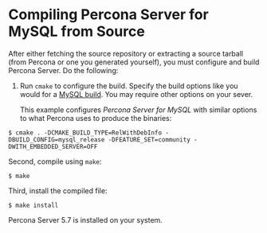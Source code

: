 # Compiling Percona Server for MySQL from Source

After either fetching the source repository or extracting a source tarball
(from Percona or one you generated yourself), you must
configure and build Percona Server. Do the following:

1. Run `cmake` to configure the build. Specify the
build options like you would for a [MySQL build](https://dev.mysql.com/doc/mysql-sourcebuild-excerpt/5.7/en/installing-source-distribution.html). You may require other options on your sever. 

   This example configures _Percona Server for 
   MySQL_ with similar options to what Percona uses to produce the 
   binaries:

```shell
$ cmake . -DCMAKE_BUILD_TYPE=RelWithDebInfo -DBUILD_CONFIG=mysql_release -DFEATURE_SET=community -DWITH_EMBEDDED_SERVER=OFF
```

Second, compile using `make`:

```shell
$ make
```

Third, install the compiled file:

```shell
$ make install
```
Percona Server 5.7 is installed on your system.
